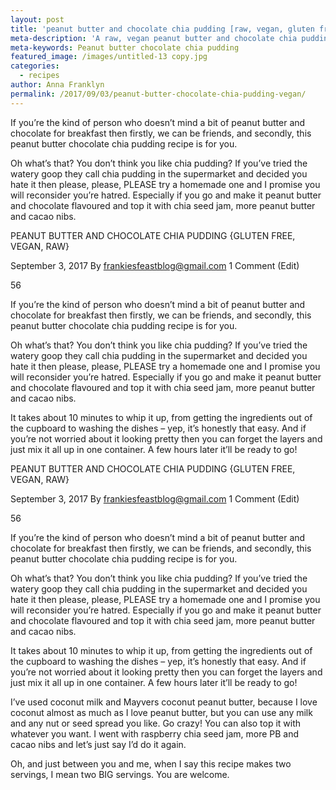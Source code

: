 ```yaml
---
layout: post
title: 'peanut butter and chocolate chia pudding [raw, vegan, gluten free]'
meta-description: 'A raw, vegan peanut butter and chocolate chia pudding'
meta-keywords: Peanut butter chocolate chia pudding
featured_image: /images/untitled-13 copy.jpg
categories:
  - recipes
author: Anna Franklyn
permalink: /2017/09/03/peanut-butter-chocolate-chia-pudding-vegan/
---
```


If you’re the kind of person who doesn’t mind a bit of peanut butter and chocolate for breakfast then firstly, we can be friends, and secondly, this peanut butter chocolate chia pudding recipe is for you.

Oh what’s that? You don’t think you like chia pudding? If you’ve tried the watery goop they call chia pudding in the supermarket and decided you hate it then please, please, PLEASE try a homemade one and I promise you will reconsider you’re hatred. Especially if you go and make it peanut butter and chocolate flavoured and top it with chia seed jam, more peanut butter and cacao nibs.

PEANUT BUTTER AND CHOCOLATE CHIA PUDDING {GLUTEN FREE, VEGAN, RAW}

September 3, 2017 By frankiesfeastblog@gmail.com 1 Comment (Edit)

56

If you’re the kind of person who doesn’t mind a bit of peanut butter and chocolate for breakfast then firstly, we can be friends, and secondly, this peanut butter chocolate chia pudding recipe is for you.

Oh what’s that? You don’t think you like chia pudding? If you’ve tried the watery goop they call chia pudding in the supermarket and decided you hate it then please, please, PLEASE try a homemade one and I promise you will reconsider you’re hatred. Especially if you go and make it peanut butter and chocolate flavoured and top it with chia seed jam, more peanut butter and cacao nibs.

It takes about 10 minutes to whip it up, from getting the ingredients out of the cupboard to washing the dishes – yep, it’s honestly that easy. And if you’re not worried about it looking pretty then you can forget the layers and just mix it all up in one container. A few hours later it’ll be ready to go!

PEANUT BUTTER AND CHOCOLATE CHIA PUDDING {GLUTEN FREE, VEGAN, RAW}

September 3, 2017 By frankiesfeastblog@gmail.com 1 Comment (Edit)

56

If you’re the kind of person who doesn’t mind a bit of peanut butter and chocolate for breakfast then firstly, we can be friends, and secondly, this peanut butter chocolate chia pudding recipe is for you.

Oh what’s that? You don’t think you like chia pudding? If you’ve tried the watery goop they call chia pudding in the supermarket and decided you hate it then please, please, PLEASE try a homemade one and I promise you will reconsider you’re hatred. Especially if you go and make it peanut butter and chocolate flavoured and top it with chia seed jam, more peanut butter and cacao nibs.

It takes about 10 minutes to whip it up, from getting the ingredients out of the cupboard to washing the dishes – yep, it’s honestly that easy. And if you’re not worried about it looking pretty then you can forget the layers and just mix it all up in one container. A few hours later it’ll be ready to go!

I’ve used coconut milk and Mayvers coconut peanut butter, because I love coconut almost as much as I love peanut butter, but you can use any milk and any nut or seed spread you like. Go crazy! You can also top it with whatever you want. I went with raspberry chia seed jam, more PB and cacao nibs and let’s just say I’d do it again.

Oh, and just between you and me, when I say this recipe makes two servings, I mean two BIG servings. You are welcome.
